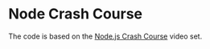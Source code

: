 # Node Crash Course

The code is based on the
[Node.js Crash Course](https://www.youtube.com/watch?v=OIBIXYLJjsI)
video set.
